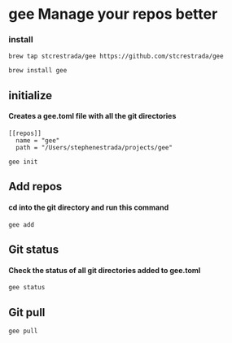 # gee Manage your repos better

### install

```
brew tap stcrestrada/gee https://github.com/stcrestrada/gee

brew install gee
```

## initialize 
#### Creates a gee.toml file with all the git directories
```
[[repos]]
  name = "gee"
  path = "/Users/stephenestrada/projects/gee"
```
```
gee init
```

## Add repos 
#### cd into the git directory and run this command
```
gee add
```

## Git status
#### Check the status of all git directories added to gee.toml
```
gee status
```

## Git pull
```
gee pull
```
